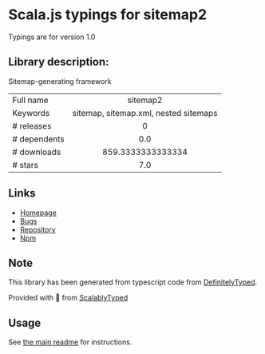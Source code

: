 
# Scala.js typings for sitemap2

Typings are for version 1.0

## Library description:
Sitemap-generating framework

|                    |                 |
| ------------------ | :-------------: |
| Full name          | sitemap2 |
| Keywords           | sitemap, sitemap.xml, nested sitemaps |
| # releases         | 0 |
| # dependents       | 0.0 |
| # downloads        | 859.3333333333334 |
| # stars            | 7.0 |

## Links
- [Homepage](https://github.com/vlkosinov/sitemap2#readme)
- [Bugs](https://github.com/vlkosinov/sitemap2/issues)
- [Repository](https://github.com/vlkosinov/sitemap2)
- [Npm](https://www.npmjs.com/package/sitemap2)
    


## Note
This library has been generated from typescript code from [DefinitelyTyped](https://definitelytyped.org).

Provided with :purple_heart: from [ScalablyTyped](https://github.com/oyvindberg/ScalablyTyped)

## Usage
See [the main readme](../../readme.md) for instructions.


